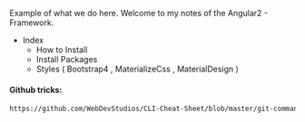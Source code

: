 Example of what we do here. 
  Welcome to my notes of the Angular2 - Framework.

- Index
  + How to Install
  + Install Packages
  + Styles ( Bootstrap4 , MaterializeCss , MaterialDesign )
  

#### Github tricks:
```html
https://github.com/WebDevStudios/CLI-Cheat-Sheet/blob/master/git-commands.md
``` 
